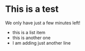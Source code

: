 # This is a test

We only have just a few minutes left!

* this is a list item
* this is another one
* I am adding just another line
